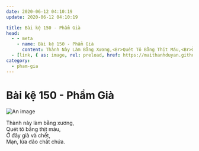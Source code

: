 ```yaml
---
date: 2020-06-12 04:10:19
update: 2020-06-12 04:10:19

title: Bài kệ 150 - Phẩm Già
head:
  - - meta
    - name: Bài kệ 150 - Phẩm Già
      content: Thành Này Làm Bằng Xương,<Br>Quét Tô Bằng Thịt Máu,<Br>Ở Đây Già Và Chết,<Br>Mạn, Lừa Đảo Chất Chứa.<Br>
  - [link, { as: image, rel: preload, href: https://maithanhduyan.github.io/kinh-phap-cu/img/pham-gia/pham-gia-150.jpg }]
category:
  - pham-gia
---
```


# Bài kệ 150 - Phẩm Già

![An image](/img/pham-gia/pham-gia-150.jpg)

Thành này làm bằng xương,<br>Quét tô bằng thịt máu,<br>Ở đây già và chết,<br>Mạn, lừa đảo chất chứa.<br>
